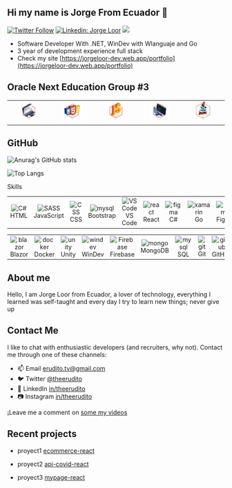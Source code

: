 
## Hi  my name is Jorge From Ecuador 👋

[![Twitter Follow](https://img.shields.io/twitter/follow/_staticvoid?label=Follow)](https://twitter.com/theerudito)
[![Linkedin: Jorge Loor](https://img.shields.io/badge/-Jorge%20Loor-blue?style=flat-square&logo=Linkedin&logoColor=white&link=https://www.linkedin.com/in/theerudito/)](https://www.linkedin.com/in/theerudito)
![](https://komarev.com/ghpvc/?username=your-github-theerudito&label=PROFILE+VIEWS)

  - Software Developer With .NET, WinDev with Wlanguaje and Go
  - 3 year of development experience full stack 
  - Check my site [https://jorgeloor-dev.web.app/portfolio](https://jorgeloor-dev.web.app/portfolio)

## Oracle Next Education Group #3
<table>
  <tr>
      <td align="center" width="96">
        <img src="https://raw.githubusercontent.com/theerudito/theerudito/main/1.png" width="48" height="48" alt="1" />
      <br>
    </td>
       <td align="center" width="96">
        <img src="https://raw.githubusercontent.com/theerudito/theerudito/main/2.png" width="48" height="48" alt="2" />
      <br>
    </td>
     </td>
       <td align="center" width="96">
        <img src="https://raw.githubusercontent.com/theerudito/theerudito/main/3.png" width="48" height="48" alt="3" />
      <br>
    </td>
     </td>
       <td align="center" width="96">
        <img src="https://raw.githubusercontent.com/theerudito/theerudito/main/4.png" width="48" height="48" alt="4" />
      <br>
    </td>
       <td align="center" width="96">
        <img src="https://raw.githubusercontent.com/theerudito/theerudito/main/5.png" width="48" height="48" alt="4" />
      <br>
    </td>
  </tr>
</table>

## GitHub

![Anurag's GitHub stats](https://github-readme-stats.vercel.app/api?username=theerudito&hide=contribs,prs)

![Top Langs](https://github-readme-stats.vercel.app/api/top-langs/?username=theerudito&layout=compact)

Skills

<table>
  <tr>
      <td align="center" width="96">
        <img src="https://cdn.jsdelivr.net/gh/devicons/devicon/icons/html5/html5-original.svg" width="48" height="48" alt="C#" />
      <br>HTML
    </td>
       <td align="center" width="96">
        <img src="https://cdn.jsdelivr.net/gh/devicons/devicon/icons/javascript/javascript-original.svg" width="48" height="48" alt="SASS" />
      <br>JavaScript
    </td>
      <td align="center" width="96">
        <img src="https://cdn.jsdelivr.net/gh/devicons/devicon/icons/css3/css3-original.svg" width="45" height="45" alt="CSS" />
      <br>CSS
    </td>
     <td align="center" width="96"> 
        <img src="https://cdn.jsdelivr.net/gh/devicons/devicon/icons/bootstrap/bootstrap-original.svg" width="48" height="48" alt="mysql" />
      <br>Bootstrap
    </td>
    <td align="center" width="96">
        <img src="https://cdn.jsdelivr.net/gh/devicons/devicon/icons/vscode/vscode-original.svg" width="48" height="48" alt="VS Code" />
      <br>VS Code
    </td>
     <td align="center" width="96">
        <img src="https://cdn.jsdelivr.net/gh/devicons/devicon/icons/react/react-original.svg" width="48" height="48" alt="react" />
      <br>React
    </td>
      <td align="center" width="96">
        <img src="https://cdn.jsdelivr.net/gh/devicons/devicon/icons/csharp/csharp-original.svg" width="48" height="48" alt="figma" />
      <br>C#
    </td>
    <td align="center" width="96">
        <img src="https://cdn.jsdelivr.net/gh/devicons/devicon@latest/icons/go/go-original-wordmark.svg" width="48" height="48" alt="xamarin" />
      <br>Go
    </td>
    <td align="center" width="96">
        <img src="https://cdn.jsdelivr.net/gh/devicons/devicon/icons/figma/figma-original.svg" width="48" height="48" alt="figma" />
      <br>Figma
    </td>
  </tr>
</table>
  
  
  <table >
   <tr>   
     <td align="center" width="96">
        <img src="https://upload.wikimedia.org/wikipedia/commons/d/d0/Blazor.png" width="48" height="48" alt="blazor" />
      <br>Blazor
    </td>
      <td align="center" width="96">
        <img src="https://firebasestorage.googleapis.com/v0/b/imagenes-cd065.appspot.com/o/tecnologias%2Fdocker.webp?alt=media&token=e13bc510-1e7c-45ff-9cbe-8a8357267a55" width="48" height="48" alt="docker" />
      <br >Docker
    </td> 
       <td align="center" width="96">
        <img src="https://firebasestorage.googleapis.com/v0/b/imagenes-cd065.appspot.com/o/tecnologias%2Funity-original.svg?alt=media&token=a343e4d8-5efd-4d60-a5c2-d3661f0484f8" width="48" height="48" alt="unity" />
      <br >Unity
    </td>
    <td align="center" width="96">
        <img src="https://windev.com/img/2024/logo_windev-suite-saas_icone.svg" width="48" height="48" alt="windev" />
      <br >WinDev
    </td>
    <td align="center" width="96">
        <img src="https://cdn.jsdelivr.net/gh/devicons/devicon@latest/icons/firebase/firebase-original.svg" width="48" height="48" alt="Firebase" />
      <br>Firebase
    </td>
     <td align="center" width="96"> 
        <img src="https://firebasestorage.googleapis.com/v0/b/imagenes-cd065.appspot.com/o/tecnologias%2Fmongodb-original.svg?alt=media&token=a0fdbb7f-fa57-4bc5-a16e-f07080f45302" width="48" height="48" alt="mongo"/>
      <br>MongoDB
    </td>
       <td align="center" width="96"> 
        <img src="https://upload.wikimedia.org/wikipedia/commons/2/29/Postgresql_elephant.svg" width="48" height="48" alt="mysql" />
      <br>SQL
    </td>
     </td>
       <td align="center" width="96"> 
            <img src="https://cdn.jsdelivr.net/gh/devicons/devicon/icons/git/git-original.svg" width="48" height="48" alt="git" />
      <br>Git
    </td>
    </td>
       <td align="center" width="96"> 
            <img src="https://firebasestorage.googleapis.com/v0/b/imagenes-cd065.appspot.com/o/tecnologias%2Fgithub-original.svg?alt=media&token=893cc37d-d6b4-43d2-9ee3-f3eedcabf4bb" width="48" height="48" alt="github" />
      <br>GitHub
    </td>
  </tr>
</table>



## About me

Hello, I am Jorge Loor from Ecuador, a lover of technology, everything I learned was self-taught and every day I try to learn new things;
never give up


## Contact Me

I like to chat with enthusiastic developers (and recruiters, why not).
Contact me through one of these channels:

- 📫 Email <a href='mailto:erudito.tv@gmail.com '> erudito.tv@gmail.com</a>
- 🐦 Twitter   <a href="https://twitter.com/theerudito" target="blank"> @theerudito</a>
- 🤵 LinkedIn  <a href="https://www.linkedin.com/in/theerudito/"> in/theerudito </a>
- 📷 Instagram  <a href="https://www.instagram.com/theerudito"/> in/theerudito </a>

¡Leave me a comment on <a href="https://www.youtube.com/c/TheErudito"> some my videos </a> 


## Recent projects
<!-- BLOG-POST-LIST:START -->
- proyect1 [ecommerce-react](https://github.com/theerudito/ecommerce-react)

- proyect2 [api-covid-react](https://github.com/theerudito/Api-Covid19-React)

- proyect3 [mypage-react](https://github.com/theerudito/Front-React-PageErudito)
<!-- BLOG-POST-LIST:END -->











  
